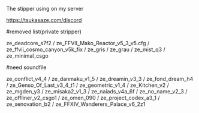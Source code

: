 The stipper using on my server

https://tsukasaze.com/discord
          
#removed list(private stripper)

ze_deadcore_s7f2 / ze_FFVII_Mako_Reactor_v5_3_v5.cfg / ze_ffvii_cosmo_canyon_v5k_fix / ze_gris / ze_grau / ze_mist_q3 / ze_minimal_csgo

#need soundfile

ze_conflict_v4_4 / ze_danmaku_v1_5 / ze_dreamin_v3_3 / ze_fond_dream_h4 / ze_Genso_Of_Last_v3_4_t1 / ze_geometric_v1_4 / ze_Kitchen_v2 / ze_mgden_y3 / ze_misaka2_v1_3 / ze_naiads_v4a_6f / ze_no_name_v2_3 / ze_offliner_v2_csgo1 / ze_omen_090 / ze_project_codex_a3_1 / ze_xenovation_b2 / ze_FFXIV_Wanderers_Palace_v6_2z1
